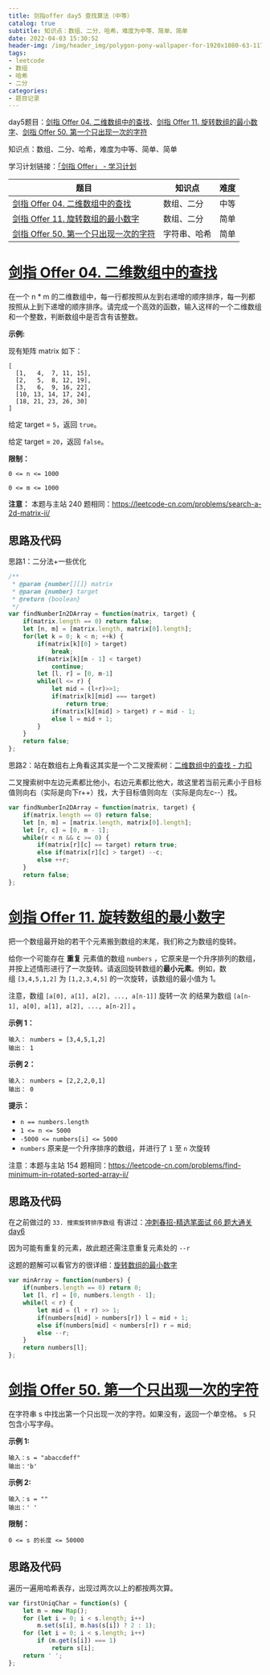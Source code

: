 ```yaml
---
title: 剑指offer day5 查找算法（中等）
catalog: true
subtitle: 知识点：数组、二分、哈希，难度为中等、简单、简单
date: 2022-04-03 15:30:52
header-img: /img/header_img/polygon-pony-wallpaper-for-1920x1080-63-1175.jpg
tags:
- leetcode
- 数组
- 哈希
- 二分
categories:
- 题目记录
---
```


day5题目：[剑指 Offer 04. 二维数组中的查找](https://leetcode-cn.com/problems/er-wei-shu-zu-zhong-de-cha-zhao-lcof/)、[剑指 Offer 11. 旋转数组的最小数字](https://leetcode-cn.com/problems/xuan-zhuan-shu-zu-de-zui-xiao-shu-zi-lcof/)、[剑指 Offer 50. 第一个只出现一次的字符](https://leetcode-cn.com/problems/di-yi-ge-zhi-chu-xian-yi-ci-de-zi-fu-lcof/)

知识点：数组、二分、哈希，难度为中等、简单、简单

学习计划链接：[「剑指 Offer」 - 学习计划](https://leetcode-cn.com/study-plan/lcof/?progress=7jn70jr)

| 题目 | 知识点 | 难度 |
| --- | --- | --- |
| [剑指 Offer 04. 二维数组中的查找](https://leetcode-cn.com/problems/er-wei-shu-zu-zhong-de-cha-zhao-lcof/) | 数组、二分 | 中等 |
| [剑指 Offer 11. 旋转数组的最小数字](https://leetcode-cn.com/problems/xuan-zhuan-shu-zu-de-zui-xiao-shu-zi-lcof/) | 数组、二分 | 简单 |
| [剑指 Offer 50. 第一个只出现一次的字符](https://leetcode-cn.com/problems/di-yi-ge-zhi-chu-xian-yi-ci-de-zi-fu-lcof/) | 字符串、哈希 | 简单 |

# [剑指 Offer 04. 二维数组中的查找](https://leetcode-cn.com/problems/er-wei-shu-zu-zhong-de-cha-zhao-lcof/)

在一个 n * m 的二维数组中，每一行都按照从左到右递增的顺序排序，每一列都按照从上到下递增的顺序排序。请完成一个高效的函数，输入这样的一个二维数组和一个整数，判断数组中是否含有该整数。

**示例:**

现有矩阵 matrix 如下：

```
[
  [1,   4,  7, 11, 15],
  [2,   5,  8, 12, 19],
  [3,   6,  9, 16, 22],
  [10, 13, 14, 17, 24],
  [18, 21, 23, 26, 30]
]
```

给定 target = `5`，返回 `true`。

给定 target = `20`，返回 `false`。

**限制：**

`0 <= n <= 1000`

`0 <= m <= 1000`

**注意：** 本题与主站 240 题相同：<https://leetcode-cn.com/problems/search-a-2d-matrix-ii/>

## 思路及代码
思路1：二分法+一些优化
```javascript
/**
 * @param {number[][]} matrix
 * @param {number} target
 * @return {boolean}
 */
var findNumberIn2DArray = function(matrix, target) {
    if(matrix.length == 0) return false;
    let [n, m] = [matrix.length, matrix[0].length];
    for(let k = 0; k < n; ++k) {
        if(matrix[k][0] > target) 
            break;
        if(matrix[k][m - 1] < target) 
            continue;
        let [l, r] = [0, m-1]
        while(l <= r) {
            let mid = (l+r)>>1;
            if(matrix[k][mid] === target) 
                return true;
            if(matrix[k][mid] > target) r = mid - 1;
            else l = mid + 1;
        }
    }
    return false;
};
```
思路2：站在数组右上角看这其实是一个二叉搜索树：[二维数组中的查找 - 力扣](https://leetcode-cn.com/problems/er-wei-shu-zu-zhong-de-cha-zhao-lcof/solution/mian-shi-ti-04-er-wei-shu-zu-zhong-de-cha-zhao-zuo/)

二叉搜索树中左边元素都比他小，右边元素都比他大，故这里若当前元素小于目标值则向右（实际是向下r++）找，大于目标值则向左（实际是向左c--）找。
```javascript
var findNumberIn2DArray = function(matrix, target) {
    if(matrix.length == 0) return false;
    let [n, m] = [matrix.length, matrix[0].length];
    let [r, c] = [0, m - 1];
    while(r < n && c >= 0) {
        if(matrix[r][c] == target) return true;
        else if(matrix[r][c] > target) --c;
        else ++r;
    }
    return false;
};
```
# [剑指 Offer 11. 旋转数组的最小数字](https://leetcode-cn.com/problems/xuan-zhuan-shu-zu-de-zui-xiao-shu-zi-lcof/)

把一个数组最开始的若干个元素搬到数组的末尾，我们称之为数组的旋转。

给你一个可能存在 **重复** 元素值的数组 `numbers` ，它原来是一个升序排列的数组，并按上述情形进行了一次旋转。请返回旋转数组的**最小元素**。例如，数组 `[3,4,5,1,2]` 为 `[1,2,3,4,5]` 的一次旋转，该数组的最小值为 1。  

注意，数组 `[a[0], a[1], a[2], ..., a[n-1]]` 旋转一次 的结果为数组 `[a[n-1], a[0], a[1], a[2], ..., a[n-2]]` 。

**示例 1：**

```
输入： numbers = [3,4,5,1,2]
输出： 1
```

**示例 2：**

```
输入： numbers = [2,2,2,0,1]
输出： 0
```

**提示：**

-   `n == numbers.length`
-   `1 <= n <= 5000`
-   `-5000 <= numbers[i] <= 5000`
-   `numbers` 原来是一个升序排序的数组，并进行了 `1` 至 `n` 次旋转

注意：本题与主站 154 题相同：<https://leetcode-cn.com/problems/find-minimum-in-rotated-sorted-array-ii/>

## 思路及代码
在之前做过的 `33. 搜索旋转排序数组` 有讲过：[冲刺春招-精选笔面试 66 题大通关 day6](https://juejin.cn/post/7077502432942489607#heading-0)

因为可能有重复的元素，故此题还需注意重复元素处的 `--r`

这题的题解可以看官方的很详细：[旋转数组的最小数字](https://leetcode-cn.com/problems/xuan-zhuan-shu-zu-de-zui-xiao-shu-zi-lcof/solution/xuan-zhuan-shu-zu-de-zui-xiao-shu-zi-by-leetcode-s/)
```javascript
var minArray = function(numbers) {
    if(numbers.length == 0) return 0;
    let [l, r] = [0, numbers.length - 1];
    while(l < r) {
        let mid = (l + r) >> 1;
        if(numbers[mid] > numbers[r]) l = mid + 1;
        else if(numbers[mid] < numbers[r]) r = mid;
        else --r;
    }
    return numbers[l];
};
```
# [剑指 Offer 50. 第一个只出现一次的字符](https://leetcode-cn.com/problems/di-yi-ge-zhi-chu-xian-yi-ci-de-zi-fu-lcof/)

在字符串 s 中找出第一个只出现一次的字符。如果没有，返回一个单空格。 s 只包含小写字母。

**示例 1:**

```
输入：s = "abaccdeff"
输出：'b'
```

**示例 2:**

```
输入：s = "" 
输出：' '
```
**限制：**

`0 <= s 的长度 <= 50000`

## 思路及代码

遍历一遍用哈希表存，出现过两次以上的都按两次算。
```javascript
var firstUniqChar = function(s) {
    let m = new Map();
    for (let i = 0; i < s.length; i++)
        m.set(s[i], m.has(s[i]) ? 2 : 1);
    for (let i = 0; i < s.length; i++) 
        if (m.get(s[i]) === 1) 
            return s[i];
    return ' ';
};
```